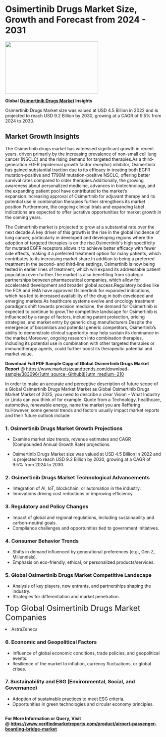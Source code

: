 <H1>Osimertinib Drugs Market Size, Growth and Forecast from 2024 - 2031</H1><img class="aligncenter size-medium wp-image-584254" src="https://thirdeyenews.in/wp-content/uploads/2024/09/Global-Market-Research-300x168.jpeg" alt="" width="300" height="168" /><p><strong>Global&nbsp;<a href="https://www.marketsizeandtrends.com/download-sample/383096/?utm_source=Github8j?utm_medium=210">Osimertinib Drugs Market</a> Insights</strong></p><p>Osimertinib Drugs Market size was valued at USD 4.5 Billion in 2022 and is projected to reach USD 9.2 Billion by 2030, growing at a CAGR of 9.5% from 2024 to 2030.</p><p><h2>Market Growth Insights</h2> <p>The Osimertinib drugs market has witnessed significant growth in recent years, driven primarily by the increasing prevalence of non-small cell lung cancer (NSCLC) and the rising demand for targeted therapies.As a third-generation EGFR (epidermal growth factor receptor) inhibitor, Osimertinib has gained substantial traction due to its efficacy in treating both EGFR mutation-positive and T790M mutation-positive NSCLC, offering better survival rates compared to older therapies.Additionally, the growing awareness about personalized medicine, advances in biotechnology, and the expanding patient pool have contributed to the market’s expansion.Increasing approval of Osimertinib for adjuvant therapy and its potential use in combination therapies further strengthens its market position.Furthermore, the ongoing clinical trials and expanding label indications are expected to offer lucrative opportunities for market growth in the coming years.</p> <p>The Osimertinib market is projected to grow at a substantial rate over the next decade.A key driver of this growth is the rise in the global incidence of lung cancer, particularly in developed and developing regions where the adoption of targeted therapies is on the rise.Osimertinib's high specificity for mutated EGFR receptors allows it to achieve better efficacy with fewer side effects, making it a preferred treatment option for many patients, which contributes to its increasing market share.In addition to being a preferred treatment in the second- and third-line settings, Osimertinib is now being tested in earlier lines of treatment, which will expand its addressable patient population even further.The market is also benefiting from strategic partnerships between pharmaceutical companies, which allow for accelerated development and broader global access.Regulatory bodies like the FDA and EMA have approved Osimertinib for expanded indications, which has led to increased availability of the drug in both developed and emerging markets.As healthcare systems evolve and oncology treatment paradigms shift towards precision medicine, the demand for Osimertinib is expected to continue to grow.The competitive landscape for Osimertinib is influenced by a range of factors, including patent protection, pricing strategies, and market entry by generic drug manufacturers.Despite the emergence of biosimilars and potential generic competitors, Osimertinib’s ability to demonstrate clinical superiority may help sustain its dominance in the market.Moreover, ongoing research into combination therapies, including its potential use in combination with other targeted therapies or immunotherapy agents, could further boost its therapeutic potential and market value.</p> <p><span class=""><strong>Download Full PDF Sample Copy of Global Osimertinib Drugs Market Report</strong> @ <a href="https://www.marketsizeandtrends.com/download-sample/383096/?utm_source=Github8j?utm_medium=210" target="_blank">https://www.marketsizeandtrends.com/download-sample/383096/?utm_source=Github8j?utm_medium=210</a></span></p><p>In order to make an accurate and perceptive description of future scope of a Global&nbsp;Osimertinib Drugs Market Market as Global&nbsp;Osimertinib Drugs Market Market of 2025, you need to describe a clear Vision &ndash; What Industry or Linda can you think of for example: Quote from a Technology, healthcare, automotive, renewable energy, name the market you are Reffering to.However, some general trends and factors usually impact market reports and their future outlook include:</p><h3>1.&nbsp;<strong>Osimertinib Drugs Market Growth Projections</strong></h3><ul><li>Examine market size trends, revenue estimates and CAGR (Compounded Annual Growth Rate) projections.</li><li><p>Osimertinib Drugs Market size was valued at USD 4.5 Billion in 2022 and is projected to reach USD 9.2 Billion by 2030, growing at a CAGR of 9.5% from 2024 to 2030.</p></li></ul><h3>2.&nbsp;<strong>Osimertinib Drugs Market Technological Advancements</strong></h3><ul><li>Integration of AI, IoT, blockchain, or automation in the industry.</li><li>Innovations driving cost reductions or improving efficiency.</li></ul><h3>3.&nbsp;<strong>Regulatory and Policy Changes</strong></h3><ul><li>Impact of global and regional regulations, including sustainability and carbon-neutral goals.</li><li>Compliance challenges and opportunities tied to government initiatives.</li></ul><h3>4.&nbsp;<strong>Consumer Behavior Trends</strong></h3><ul><li>Shifts in demand influenced by generational preferences (e.g., Gen Z, Millennials).</li><li>Emphasis on eco-friendly, ethical, or personalized products/services.</li></ul><h3>5.&nbsp;<strong>Global Osimertinib Drugs Market Competitive Landscape</strong></h3><ul><li>Analysis of key players, new entrants, and partnerships shaping the industry.</li><li>Strategies for differentiation and market penetration.</li></ul><p data-pm-slice="1 1 []"><span style="color: inherit; font-family: inherit; font-size: 25px;">Top Global Osimertinib Drugs Market Companies</span></p><div class="" data-test-id=""><p><li>AstraZeneca</li></p></div><h3>6.&nbsp;<strong>Economic and Geopolitical Factors</strong></h3><ul><li>Influence of global economic conditions, trade policies, and geopolitical events.</li><li>Resilience of the market to inflation, currency fluctuations, or global crises.</li></ul><h3>7.&nbsp;<strong>Sustainability and ESG (Environmental, Social, and Governance)</strong></h3><ul><li>Adoption of sustainable practices to meet ESG criteria.</li><li>Opportunities in green technologies and circular economy principles.</li></ul><h2><strong style="font-size: 14px;">For More Information or Query, Visit @&nbsp;</strong><a style="background-color: #ffffff; font-size: 14px;" href="https://www.marketsizeandtrends.com/report/osimertinib-drugs-market/" target="_blank">https://www.verifiedmarketreports.com/product/airport-passenger-boarding-bridge-market</a></h2>